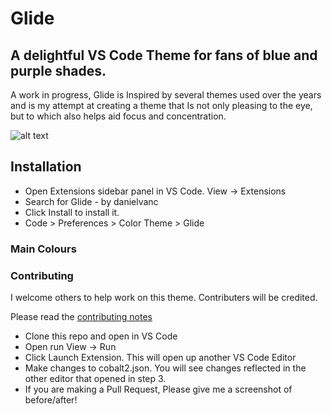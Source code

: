 # Glide
## A delightful VS Code Theme for fans of blue and purple shades.

A work in progress, Glide is Inspired by several themes used over the 
years and is my attempt at creating a theme that Is not only pleasing 
to the eye, but to which also helps aid focus and concentration.

![alt text](https://res.cloudinary.com/danielvanc/image/upload/v1614023275/Overview.png "Glide - VS Code theme")


## Installation
- Open Extensions sidebar panel in VS Code. View → Extensions
- Search for Glide - by danielvanc
- Click Install to install it.
- Code > Preferences > Color Theme > Glide

### Main Colours

### Contributing
I welcome others to help work on this theme. Contributers will be credited.

Please read the [contributing notes](https)

- Clone this repo and open in VS Code
- Open run View → Run
- Click Launch Extension. This will open up another VS Code Editor
- Make changes to cobalt2.json. You will see changes reflected in the other editor that opened in step 3.
- If you are making a Pull Request, Please give me a screenshot of before/after!
